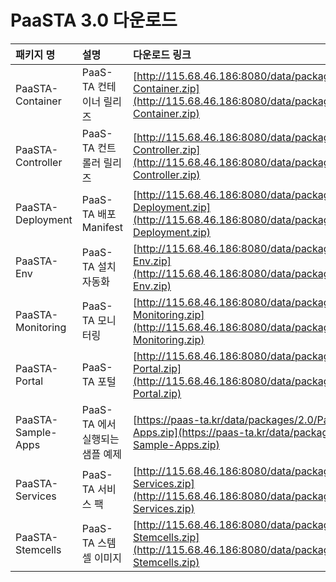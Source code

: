 # PaaSTA 3.0 다운로드

| 패키지 명 | 설명 | 다운로드 링크 | checksum |
| :--- | :--- | :--- | :--- |
| PaaSTA-Container | PaaS-TA 컨테이너 릴리즈 | [http://115.68.46.186:8080/data/packages/3.0/PaaSTA-Container.zip](http://115.68.46.186:8080/data/packages/3.0/PaaSTA-Container.zip) | md5sum: 9e63d1dc9add6abb662392e1df45e489 |
| PaaSTA-Controller | PaaS-TA 컨트롤러 릴리즈 | [http://115.68.46.186:8080/data/packages/3.0/PaaSTA-Controller.zip](http://115.68.46.186:8080/data/packages/3.0/PaaSTA-Controller.zip) | md5sum: 9f05057bbaee804c6dd5212396d1f3cc |
| PaaSTA-Deployment | PaaS-TA 배포 Manifest | [http://115.68.46.186:8080/data/packages/3.0/PaaSTA-Deployment.zip](http://115.68.46.186:8080/data/packages/3.0/PaaSTA-Deployment.zip) | md5sum: 19f3762510541f779c0fd6d4183a199b |
| PaaSTA-Env | PaaS-TA 설치자동화 | [http://115.68.46.186:8080/data/packages/3.0/PaaSTA-Env.zip](http://115.68.46.186:8080/data/packages/3.0/PaaSTA-Env.zip) | md5sum: 76f7efac31fafe069c2eebfeb92d85f8 |
| PaaSTA-Monitoring | PaaS-TA 모니터링 | [http://115.68.46.186:8080/data/packages/3.0/PaaSTA-Monitoring.zip](http://115.68.46.186:8080/data/packages/3.0/PaaSTA-Monitoring.zip) | md5sum: b9570b01a0295ce8a4d941dcacd07e65 |
| PaaSTA-Portal | PaaS-TA 포털 | [http://115.68.46.186:8080/data/packages/3.0/PaaSTA-Portal.zip](http://115.68.46.186:8080/data/packages/3.0/PaaSTA-Portal.zip) | md5sum: fab7321af554ba5283d2e60318e8c249 |
| PaaSTA-Sample-Apps | PaaS-TA 에서 실행되는 샘플 예제 | [https://paas-ta.kr/data/packages/2.0/PaaSTA-Sample-Apps.zip](https://paas-ta.kr/data/packages/2.0/PaaSTA-Sample-Apps.zip) |  |
| PaaSTA-Services | PaaS-TA 서비스 팩 | [http://115.68.46.186:8080/data/packages/3.0/PaaSTA-Services.zip](http://115.68.46.186:8080/data/packages/3.0/PaaSTA-Services.zip) | md5sum: 1e2ff0821e7a2f782dcc334776a2f711 |
| PaaSTA-Stemcells | PaaS-TA 스템셀 이미지 | [http://115.68.46.186:8080/data/packages/3.0/PaaSTA-Stemcells.zip](http://115.68.46.186:8080/data/packages/3.0/PaaSTA-Stemcells.zip) | md5sum: be00e83df5da1a58cda32cbb776eaa9e |

